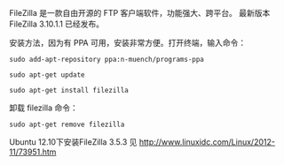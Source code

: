 FileZilla 是一款自由开源的 FTP 客户端软件，功能强大、跨平台。 最新版本 FileZilla 3.10.1.1 已经发布。

安装方法，因为有 PPA 可用，安装非常方便。打开终端，输入命令：

```
sudo add-apt-repository ppa:n-muench/programs-ppa

sudo apt-get update

sudo apt-get install filezilla
```

卸载 filezilla 命令：

```
sudo apt-get remove filezilla
```

Ubuntu 12.10下安装FileZilla 3.5.3 见 http://www.linuxidc.com/Linux/2012-11/73951.htm
